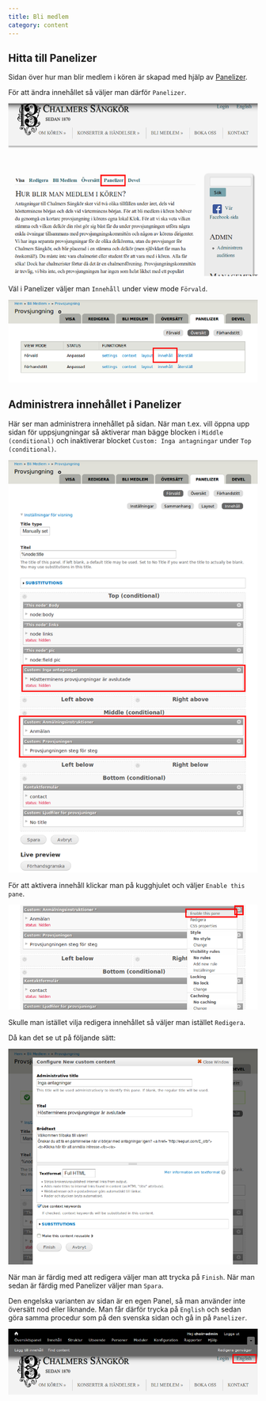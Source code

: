 ```yaml
---
title: Bli medlem
category: content
---
```

## Hitta till Panelizer
Sidan över hur man blir medlem i kören är skapad med hjälp av [Panelizer](https://www.drupal.org/project/panelizer).

För att ändra innehållet så väljer man därför `Panelizer`.

[![Hitta till Panelizer](/images/member.png)](/images/member.png)

Väl i Panelizer väljer man `Innehåll` under view mode `Förvald`.

[![Välj rätt view mode](/images/member-panelizer.png)](/images/member-panelizer.png)

## Administrera innehållet i Panelizer

Här ser man administrera innehållet på sidan. När man t.ex. vill öppna upp sidan för uppsjungningar så aktiverar man bägge blocken i `Middle (conditional)` och inaktiverar blocket `Custom: Inga antagningar` under `Top (conditional)`.

[![Administrera innehållet i Panelizer](/images/member-panelizer-blocks.png)](/images/member-panelizer-blocks.png)

För att aktivera innehåll klickar man på kugghjulet och väljer `Enable this pane`.

[![Aktivera innehåll i Panelizer](/images/member-panelizer-enable.png)](/images/member-panelizer-enable.png)

Skulle man istället vilja redigera innehållet så väljer man istället `Redigera`.

Då kan det se ut på följande sätt:

[![Redigera innehåll i Panelizer](/images/member-panelizer-edit.png)](/images/member-panelizer-edit.png)

När man är färdig med att redigera väljer man att trycka på `Finish`. När man sedan är färdig med Panelizer väljer man `Spara`.

Den engelska varianten av sidan är en egen Panel, så man använder inte översätt nod eller liknande. Man får därför trycka på `English` och sedan göra samma procedur som på den svenska sidan och gå in på `Panelizer`.

[![Välj English](/images/member-english.png)](/images/member-english.png)
